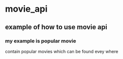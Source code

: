 # movie_api
## example of how to use movie api  
### my example is popular movie  
contain popular movies which can be
found evey where
